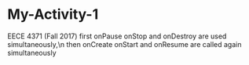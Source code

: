 # My-Activity-1
EECE 4371 (Fall 2017)
first onPause onStop and onDestroy are used simultaneously,\n
then onCreate onStart and onResume are called again simultaneously
